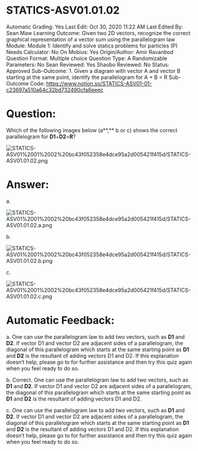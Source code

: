 # STATICS-ASV01.01.02

Automatic Grading: Yes
Last Edit: Oct 30, 2020 11:22 AM
Last Edited By: Sean Maw
Learning Outcome: Given two 2D vectors, recognize the correct graphical representation of a vector sum using the parallelogram law
Module: Module 1: Identify and solve statics problems for particles (P)
Needs Calculator: No
On Mobius: Yes
Origin/Author: Amir Ravanbod
Question Format: Multiple choice
Question Type: A
Randomizable Parameters: No
Sean Reviewed: Yes
Shaobo Reviewed: No
Status: Approved
Sub-Outcome: 1. Given a diagram with vector A and vector B starting at the same  point, identify the parallelogram for A + B = R
Sub-Outcome Code: https://www.notion.so/STATICS-ASV01-01-c23697a510a64c32bd732490cfa6eeec

# Question:

Which of the following images below (a**,** b or c) shows the correct parallelogram for **D1**+**D2**=**R**?

![STATICS-ASV01%2001%2002%20bc43f052358e4dce95a2d005421f415d/STATICS-ASV01.01.02.png](STATICS-ASV01%2001%2002%20bc43f052358e4dce95a2d005421f415d/STATICS-ASV01.01.02.png)

# Answer:

a. 

![STATICS-ASV01%2001%2002%20bc43f052358e4dce95a2d005421f415d/STATICS-ASV01.01.02.a.png](STATICS-ASV01%2001%2002%20bc43f052358e4dce95a2d005421f415d/STATICS-ASV01.01.02.a.png)

b. 

![STATICS-ASV01%2001%2002%20bc43f052358e4dce95a2d005421f415d/STATICS-ASV01.01.02.b.png](STATICS-ASV01%2001%2002%20bc43f052358e4dce95a2d005421f415d/STATICS-ASV01.01.02.b.png)

c. 

![STATICS-ASV01%2001%2002%20bc43f052358e4dce95a2d005421f415d/STATICS-ASV01.01.02.c.png](STATICS-ASV01%2001%2002%20bc43f052358e4dce95a2d005421f415d/STATICS-ASV01.01.02.c.png)

# Automatic Feedback:

a. One can use the parallelogram law to add two vectors, such as **D1** and **D2**. If vector D1 and vector D2 are adjacent sides of a parallelogram, the diagonal of this parallelogram which starts at the same starting point as **D1** and **D2** is the resultant of adding vectors D1 and D2. If this explanation doesn’t help, please go to <a location where all the links are> for further assistance and then try this quiz again when you feel ready to do so.

b. Correct. One can use the parallelogram law to add two vectors, such as **D1** and **D2**. If vector D1 and vector D2 are adjacent sides of a parallelogram, the diagonal of this parallelogram which starts at the same starting point as **D1** and **D2** is the resultant of adding vectors D1 and D2. 

c. One can use the parallelogram law to add two vectors, such as **D1** and **D2**. If vector D1 and vector D2 are adjacent sides of a parallelogram, the diagonal of this parallelogram which starts at the same starting point as **D1** and **D2** is the resultant of adding vectors D1 and D2. If this explanation doesn’t help, please go to <a location where all the links are> for further assistance and then try this quiz again when you feel ready to do so.